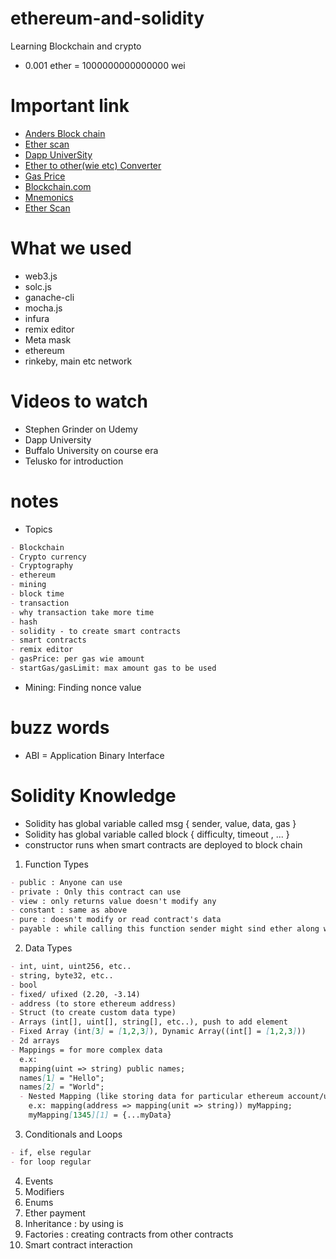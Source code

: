 # ethereum-and-solidity

Learning Blockchain and crypto

- 0.001 ether = 1000000000000000 wei

# Important link

- [Anders Block chain](https://andersbrownworth.com/blockchain/hash)
- [Ether scan](https://etherscan.io)
- [Dapp UniverSity](https://www.dappuniversity.com/)
- [Ether to other(wie etc) Converter](https://etherconverter.netlify.app/)
- [Gas Price](https://docs.google.com/spreadsheets/d/1n6mRqkBz3iWcOlRem_mO09GtSKEKrAsfO7Frgx18pNU/edit#gid=0)
- [Blockchain.com](https://www.blockchain.com/)
- [Mnemonics](https://iancoleman.io/bip39/)
- [Ether Scan](https://rinkeby.etherscan.io/)

# What we used

- web3.js
- solc.js
- ganache-cli
- mocha.js
- infura
- remix editor
- Meta mask
- ethereum
- rinkeby, main etc network

# Videos to watch

- Stephen Grinder on Udemy
- Dapp University
- Buffalo University on course era
- Telusko for introduction

# notes

- Topics

```md
- Blockchain
- Crypto currency
- Cryptography
- ethereum
- mining
- block time
- transaction
- why transaction take more time
- hash
- solidity - to create smart contracts
- smart contracts
- remix editor
- gasPrice: per gas wie amount
- startGas/gasLimit: max amount gas to be used
```

- Mining: Finding nonce value

# buzz words

- ABI = Application Binary Interface

# Solidity Knowledge

- Solidity has global variable called msg { sender, value, data, gas }
- Solidity has global variable called block { difficulty, timeout , ... }
- constructor runs when smart contracts are deployed to block chain

1. Function Types

```md
- public : Anyone can use
- private : Only this contract can use
- view : only returns value doesn't modify any
- constant : same as above
- pure : doesn't modify or read contract's data
- payable : while calling this function sender might sind ether along with it
```

2. Data Types

```md
- int, uint, uint256, etc..
- string, byte32, etc..
- bool
- fixed/ ufixed (2.20, -3.14)
- address (to store ethereum address)
- Struct (to create custom data type)
- Arrays (int[], uint[], string[], etc..), push to add element
- Fixed Array (int[3] = [1,2,3]), Dynamic Array((int[] = [1,2,3]))
- 2d arrays
- Mappings = for more complex data
  e.x:
  mapping(uint => string) public names;
  names[1] = "Hello";
  names[2] = "World";
  - Nested Mapping (like storing data for particular ethereum account/user)
    e.x: mapping(address => mapping(unit => string)) myMapping;
    myMapping[1345][1] = {...myData}
```

3. Conditionals and Loops

```md
- if, else regular
- for loop regular
```

4. Events
5. Modifiers
6. Enums
7. Ether payment
8. Inheritance : by using is
9. Factories : creating contracts from other contracts
10. Smart contract interaction
